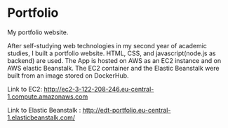 # Portfolio
My portfolio website.

After self-studying web technologies in my second year of academic studies, I built a portfolio website. HTML, CSS, and javascript(node.js as backend) are used. The App is hosted on AWS as an EC2 instance and on AWS elastic Beanstalk. The EC2 container and the Elastic Beanstalk were built from an image stored on DockerHub.

Link to EC2: http://ec2-3-122-208-246.eu-central-1.compute.amazonaws.com

Link to Elastic Beanstalk : http://edt-portfolio.eu-central-1.elasticbeanstalk.com/

